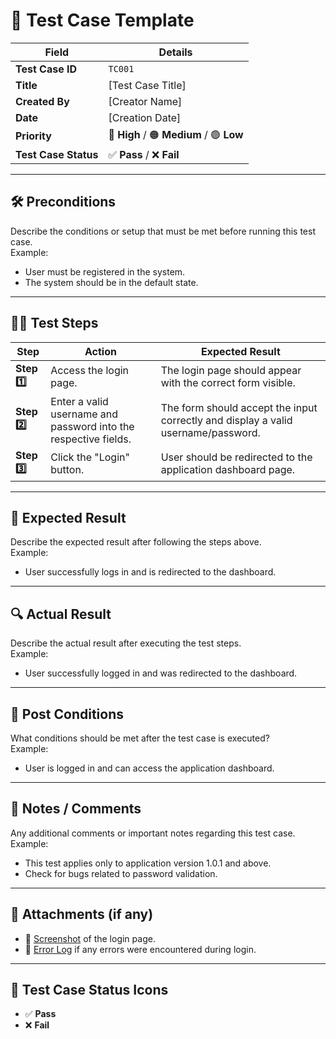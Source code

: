 # 📝 **Test Case Template**

| **Field**              | **Details**                                                                                           |
|------------------------|-------------------------------------------------------------------------------------------------------|
| **Test Case ID**        | `TC001`                                                                                               |
| **Title**               | [Test Case Title]                                                                                     |
| **Created By**          | [Creator Name]                                                                                        |
| **Date**                | [Creation Date]                                                                                        |
| **Priority**            | 🔴 **High** / 🟠 **Medium** / 🟢 **Low**                                                                |
| **Test Case Status**    | ✅ **Pass** / ❌ **Fail**                                                                               |

---

## 🛠️ **Preconditions**
Describe the conditions or setup that must be met before running this test case.  
Example:
- User must be registered in the system.
- The system should be in the default state.

---

## 🧑‍💻 **Test Steps**

| **Step**   | **Action**                                                                                       | **Expected Result**                                                                                             |
|------------|--------------------------------------------------------------------------------------------------|-----------------------------------------------------------------------------------------------------------------|
| **Step 1️⃣**        | Access the login page.                                                                           | The login page should appear with the correct form visible.                                                     |
| **Step 2️⃣**        | Enter a valid username and password into the respective fields.                                   | The form should accept the input correctly and display a valid username/password.                              |
| **Step 3️⃣**        | Click the "Login" button.                                                                        | User should be redirected to the application dashboard page.                                                    |

---

## 🎯 **Expected Result**
Describe the expected result after following the steps above.  
Example:
- User successfully logs in and is redirected to the dashboard.

---

## 🔍 **Actual Result**
Describe the actual result after executing the test steps.  
Example:
- User successfully logged in and was redirected to the dashboard.

---

## 🔄 **Post Conditions**
What conditions should be met after the test case is executed?  
Example:
- User is logged in and can access the application dashboard.

---

## 📝 **Notes / Comments**
Any additional comments or important notes regarding this test case.  
Example:
- This test applies only to application version 1.0.1 and above.
- Check for bugs related to password validation.

---

## 📎 **Attachments (if any)**
- 📸 [Screenshot](#) of the login page.
- 📜 [Error Log](#) if any errors were encountered during login.

---

## 📌 **Test Case Status Icons**
- ✅ **Pass**
- ❌ **Fail**
